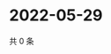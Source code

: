 # 2022-05-29

共 0 条

<!-- BEGIN WEIBO -->
<!-- 最后更新时间 Sun May 29 2022 07:13:40 GMT+0800 (China Standard Time) -->

<!-- END WEIBO -->

